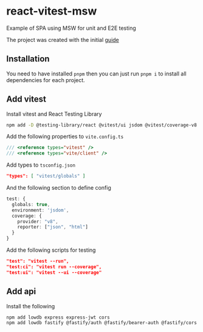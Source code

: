 # react-vitest-msw

Example of SPA using MSW for unit and E2E testing

The project was created with the initial [guide](https://vitejs.dev/guide/)

## Installation

You need to have installed `pnpm` then you can just run `pnpm i` to install all dependencies for each project.

## Add vitest

Install vitest and React Testing Library

```bash
npm add -D @testing-library/react @vitest/ui jsdom @vitest/coverage-v8
```

Add the following properties to `vite.config.ts`

```typescript
/// <reference types="vitest" />
/// <reference types="vite/client" />
```

Add types to `tsconfig.json`

```json
"types": [ "vitest/globals" ]
```

And the following section to define config

```typescript
test: {
  globals: true,
  environment: 'jsdom',
  coverage: {
    provider: "v8",
    reporter: ["json", "html"]
  }
}
```

Add the following scripts for testing

```json
"test": "vitest --run",
"test:ci": "vitest run --coverage",
"test:ui": "vitest --ui --coverage"
```

## Add api

Install the following

```bash
npm add lowdb express express-jwt cors
npm add lowdb fastify @fastify/auth @fastify/bearer-auth @fastify/cors @fastify/jwt
```
